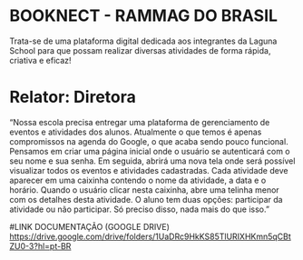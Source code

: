 #   BOOKNECT - RAMMAG DO BRASIL
Trata-se de uma plataforma digital dedicada aos integrantes da Laguna School para que possam realizar diversas atividades de forma rápida, criativa e eficaz!

#  Relator: Diretora
“Nossa escola precisa entregar uma plataforma de gerenciamento de eventos e atividades dos alunos. Atualmente o
que temos é apenas compromissos na agenda do Google, o que acaba sendo pouco funcional. Pensamos em criar
uma página inicial onde o usuário se autenticará com o seu nome e sua senha. Em seguida, abrirá uma nova tela
onde será possível visualizar todos os eventos e atividades cadastradas. Cada atividade deve aparecer em uma
caixinha contendo o nome da atividade, a data e o horário. Quando o usuário clicar nesta caixinha, abre uma telinha
menor com os detalhes desta atividade. O aluno tem duas opções: participar da atividade ou não participar. Só preciso
disso, nada mais do que isso.”


#LINK DOCUMENTAÇÃO (GOOGLE DRIVE)
https://drive.google.com/drive/folders/1UaDRc9HkKS85TlURIXHKmn5qCBtZU0-3?hl=pt-BR
